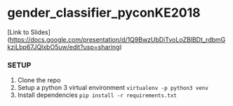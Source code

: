 # gender_classifier_pyconKE2018
[Link to Slides] (https://docs.google.com/presentation/d/1Q9BwzUbDiTvoLoZBlBDt_rdbmGkzjLbp67JQlxbO5uw/edit?usp=sharing)
### SETUP
1. Clone the repo
2. Setup a python 3 virtual environment
  ```virtualenv -p python3 venv```
3. Install dependencies
   ```pip install -r requirements.txt```

